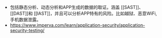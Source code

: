 - 包括静态分析、动态分析和APP生成的数据的取证。涵盖 [[SAST]]、[[DAST]]和 [[IAST]]，并且可以分析APP特有的风险。比如越狱、恶意WiFi, 手机数据泄露。
- https://www.imperva.com/learn/application-security/application-security-testing/